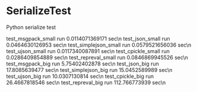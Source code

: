 # SerializeTest

Python serialize test

test_msgpack_small run 0.0114071369171 sec\n
test_json_small run 0.0464630126953 sec\n
test_simplejson_small run 0.0579521656036 sec\n
test_ujson_small run 0.0117340087891 sec\n
test_cpickle_small run 0.0286409854889 sec\n
test_repreval_small run 0.0846869945526 sec\n
test_msgpack_big run 5.75402402878 sec\n
test_json_big run 17.8085639477 sec\n
test_simplejson_big run 15.0452589989 sec\n
test_ujson_big run 10.0307130814 sec\n
test_cpickle_big run 26.4667818546 sec\n
test_repreval_big run 112.766773939 sec\n
